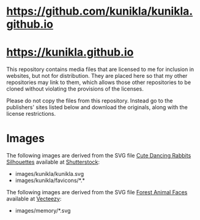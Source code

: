 # https://github.com/kunikla/kunikla.github.io
# https://kunikla.github.io

This repository contains media files that are licensed to me
for inclusion in websites, but not for distribution. 
They are placed here so that my other repositories may link to them,
which allows those other repositories to be cloned without
violating the provisions of the licenses.  

Please do not copy the files from this repository.
Instead go to the publishers' sites listed below
and download the originals, along with the license restrictions.

# Images  

The following images are derived from the SVG file
[Cute Dancing Rabbits Silhouettes](https://www.shutterstock.com/image-vector/cute-dancing-rabbit-silhouette-black-shadow-124250995)
available at
[Shutterstock](https://www.shutterstock.com/):  
  * images/kunikla/kunikla.svg
  * images/kunikla/favicons/\*.\*  
  
The following images are derived from the SVG file
[Forest Animal Faces](https://www.vecteezy.com/vector-art/90964-forest-animals-faces-vectors)
available at
[Vecteezy](https://www.vecteezy.com/):  
  * images/memory/*.svg  
  